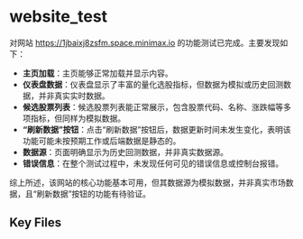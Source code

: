 # website_test

对网站 https://1jbaixj8zsfm.space.minimax.io 的功能测试已完成。主要发现如下：

*   **主页加载**：主页能够正常加载并显示内容。
*   **仪表盘数据**：仪表盘显示了丰富的量化选股指标，但数据为模拟或历史回测数据，并非真实实时数据。
*   **候选股票列表**：候选股票列表能正常展示，包含股票代码、名称、涨跌幅等多项指标，但同样为模拟数据。
*   **“刷新数据”按钮**：点击“刷新数据”按钮后，数据更新时间未发生变化，表明该功能可能未按预期工作或后端数据是静态的。
*   **数据源**：页面明确显示为历史回测数据，并非真实数据源。
*   **错误信息**：在整个测试过程中，未发现任何可见的错误信息或控制台报错。

综上所述，该网站的核心功能基本可用，但其数据源为模拟数据，并非真实市场数据，且“刷新数据”按钮的功能有待验证。

## Key Files

